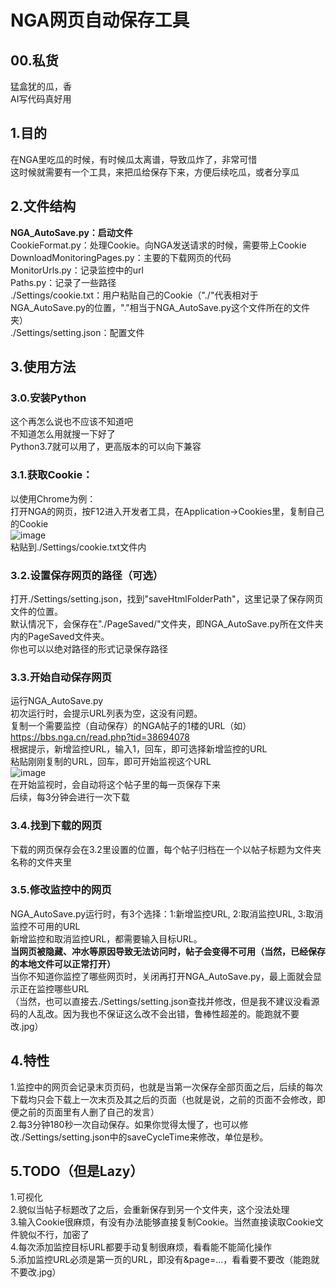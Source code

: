 # NGA网页自动保存工具

## 00.私货

猛盒犹的瓜，香  
AI写代码真好用

## 1.目的

在NGA里吃瓜的时候，有时候瓜太离谱，导致瓜炸了，非常可惜  
这时候就需要有一个工具，来把瓜给保存下来，方便后续吃瓜，或者分享瓜  

## 2.文件结构

**NGA_AutoSave.py：启动文件**  
CookieFormat.py：处理Cookie。向NGA发送请求的时候，需要带上Cookie  
DownloadMonitoringPages.py：主要的下载网页的代码  
MonitorUrls.py：记录监控中的url  
Paths.py：记录了一些路径  
./Settings/cookie.txt：用户粘贴自己的Cookie（"./"代表相对于NGA_AutoSave.py的位置，"."相当于NGA_AutoSave.py这个文件所在的文件夹）  
./Settings/setting.json：配置文件  

## 3.使用方法

### 3.0.安装Python

这个再怎么说也不应该不知道吧  
不知道怎么用就搜一下好了  
Python3.7就可以用了，更高版本的可以向下兼容  

### 3.1.获取Cookie：
以使用Chrome为例：  
打开NGA的网页，按F12进入开发者工具，在Application->Cookies里，复制自己的Cookie  
![image](https://github.com/miosleet/NGA_AutoSave/assets/43563705/0df3509e-e4b9-4edd-ac38-84eb91e02963)  
粘贴到./Settings/cookie.txt文件内  

### 3.2.设置保存网页的路径（可选）

打开./Settings/setting.json，找到"saveHtmlFolderPath"，这里记录了保存网页文件的位置。  
默认情况下，会保存在"./PageSaved/"文件夹，即NGA_AutoSave.py所在文件夹内的PageSaved文件夹。  
你也可以以绝对路径的形式记录保存路径  

### 3.3.开始自动保存网页

运行NGA_AutoSave.py  
初次运行时，会提示URL列表为空，这没有问题。  
复制一个需要监控（自动保存）的NGA帖子的1楼的URL（如）https://bbs.nga.cn/read.php?tid=38694078  
根据提示，新增监控URL，输入1，回车，即可选择新增监控的URL  
粘贴刚刚复制的URL，回车，即可开始监视这个URL  
![image](https://github.com/miosleet/NGA_AutoSave/assets/43563705/0bba8e6c-1782-4938-8069-052e2aeca85b)  
在开始监视时，会自动将这个帖子里的每一页保存下来  
后续，每3分钟会进行一次下载  

### 3.4.找到下载的网页

下载的网页保存会在3.2里设置的位置，每个帖子归档在一个以帖子标题为文件夹名称的文件夹里  

### 3.5.修改监控中的网页

NGA_AutoSave.py运行时，有3个选择：1:新增监控URL, 2:取消监控URL, 3:取消监控不可用的URL  
新增监控和取消监控URL，都需要输入目标URL。  
**当网页被隐藏、冲水等原因导致无法访问时，帖子会变得不可用（当然，已经保存的本地文件可以正常打开）**  
当你不知道你监控了哪些网页时，关闭再打开NGA_AutoSave.py，最上面就会显示正在监控哪些URL  
（当然，也可以直接去./Settings/setting.json查找并修改，但是我不建议没看源码的人乱改。因为我也不保证这么改不会出错，鲁棒性超差的。能跑就不要改.jpg）  

## 4.特性

1.监控中的网页会记录末页页码，也就是当第一次保存全部页面之后，后续的每次下载均只会下载上一次末页及其之后的页面（也就是说，之前的页面不会修改，即便之前的页面里有人删了自己的发言）  
2.每3分钟180秒一次自动保存。如果你觉得太慢了，也可以修改./Settings/setting.json中的saveCycleTime来修改，单位是秒。  

## 5.TODO（但是Lazy）

1.可视化  
2.貌似当帖子标题改了之后，会重新保存到另一个文件夹，这个没法处理  
3.输入Cookie很麻烦，有没有办法能够直接复制Cookie。当然直接读取Cookie文件貌似不行，加密了  
4.每次添加监控目标URL都要手动复制很麻烦，看看能不能简化操作  
5.添加监控URL必须是第一页的URL，即没有&page=...，看看要不要改（能跑就不要改.jpg）  
